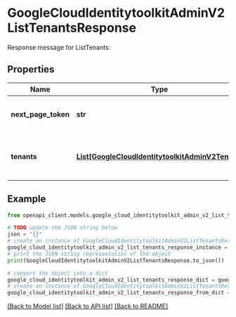 # GoogleCloudIdentitytoolkitAdminV2ListTenantsResponse

Response message for ListTenants.

## Properties

Name | Type | Description | Notes
------------ | ------------- | ------------- | -------------
**next_page_token** | **str** | The token to get the next page of results. | [optional] 
**tenants** | [**List[GoogleCloudIdentitytoolkitAdminV2Tenant]**](GoogleCloudIdentitytoolkitAdminV2Tenant.md) | A list of tenants under the given agent project. | [optional] 

## Example

```python
from openapi_client.models.google_cloud_identitytoolkit_admin_v2_list_tenants_response import GoogleCloudIdentitytoolkitAdminV2ListTenantsResponse

# TODO update the JSON string below
json = "{}"
# create an instance of GoogleCloudIdentitytoolkitAdminV2ListTenantsResponse from a JSON string
google_cloud_identitytoolkit_admin_v2_list_tenants_response_instance = GoogleCloudIdentitytoolkitAdminV2ListTenantsResponse.from_json(json)
# print the JSON string representation of the object
print(GoogleCloudIdentitytoolkitAdminV2ListTenantsResponse.to_json())

# convert the object into a dict
google_cloud_identitytoolkit_admin_v2_list_tenants_response_dict = google_cloud_identitytoolkit_admin_v2_list_tenants_response_instance.to_dict()
# create an instance of GoogleCloudIdentitytoolkitAdminV2ListTenantsResponse from a dict
google_cloud_identitytoolkit_admin_v2_list_tenants_response_from_dict = GoogleCloudIdentitytoolkitAdminV2ListTenantsResponse.from_dict(google_cloud_identitytoolkit_admin_v2_list_tenants_response_dict)
```
[[Back to Model list]](../README.md#documentation-for-models) [[Back to API list]](../README.md#documentation-for-api-endpoints) [[Back to README]](../README.md)


